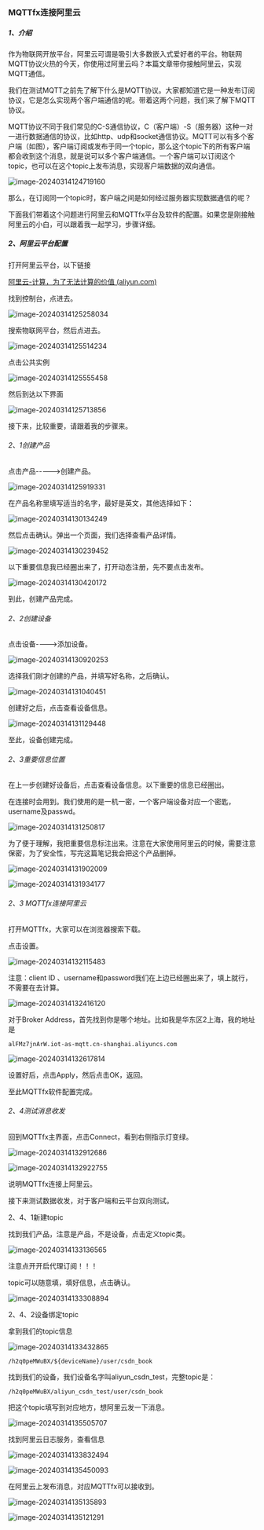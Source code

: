 ### MQTTfx连接阿里云

##### 1、介绍

作为物联网开放平台，阿里云可谓是吸引大多数嵌入式爱好者的平台。物联网MQTT协议火热的今天，你使用过阿里云吗？本篇文章带你接触阿里云，实现MQTT通信。

我们在测试MQTT之前先了解下什么是MQTT协议。大家都知道它是一种发布订阅协议，它是怎么实现两个客户端通信的呢。带着这两个问题，我们来了解下MQTT协议。

MQTT协议不同于我们常见的C-S通信协议，C（客户端）-S（服务器）这种一对一进行数据通信的协议，比如http、udp和socket通信协议。MQTT可以有多个客户端（如图），客户端订阅或发布于同一个topic，那么这个topic下的所有客户端都会收到这个消息，就是说可以多个客户端通信。一个客户端可以订阅这个topic，也可以在这个topic上发布消息，实现客户端数据的双向通信。

![image-20240314124719160](文档中本地图片/image-20240314124719160.png)

那么，在订阅同一个topic时，客户端之间是如何经过服务器实现数据通信的呢？

下面我们带着这个问题进行阿里云和MQTTfx平台及软件的配置。如果您是刚接触阿里云的小白，可以跟着我一起学习，步骤详细。

##### 2、阿里云平台配置

打开阿里云平台，以下链接

[阿里云-计算，为了无法计算的价值 (aliyun.com)](https://cn.aliyun.com/)

找到控制台，点进去。

![image-20240314125258034](文档中本地图片/image-20240314125258034.png)

搜索物联网平台，然后点进去。

![image-20240314125514234](文档中本地图片/image-20240314125514234.png)

点击公共实例

![image-20240314125555458](文档中本地图片/image-20240314125555458.png)

然后到达以下界面

![image-20240314125713856](文档中本地图片/image-20240314125713856.png)

接下来，比较重要，请跟着我的步骤来。

###### 2、1创建产品

点击产品----->创建产品。

![image-20240314125919331](文档中本地图片/image-20240314125919331.png)

在产品名称里填写适当的名字，最好是英文，其他选择如下：

![image-20240314130134249](文档中本地图片/image-20240314130134249.png)

然后点击确认。弹出一个页面，我们选择查看产品详情。

![image-20240314130239452](文档中本地图片/image-20240314130239452.png)

以下重要信息我已经圈出来了，打开动态注册，先不要点击发布。

![image-20240314130420172](文档中本地图片/image-20240314130420172.png)

到此，创建产品完成。

###### 2、2创建设备

点击设备---->添加设备。

![image-20240314130920253](文档中本地图片/image-20240314130920253.png)

选择我们刚才创建的产品，并填写好名称，之后确认。

![image-20240314131040451](文档中本地图片/image-20240314131040451.png)

创建好之后，点击查看设备信息。

![image-20240314131129448](文档中本地图片/image-20240314131129448.png)

至此，设备创建完成。

###### 2、3重要信息位置

在上一步创建好设备后，点击查看设备信息。以下重要的信息已经圈出。

在连接时会用到。我们使用的是一机一密，一个客户端设备对应一个密匙，username及passwd。

![image-20240314131250817](文档中本地图片/image-20240314131250817.png)

为了便于理解，我把重要信息标注出来。注意在大家使用阿里云的时候，需要注意保密，为了安全性，写完这篇笔记我会把这个产品删掉。

![image-20240314131902009](文档中本地图片/image-20240314131902009.png)

![image-20240314131934177](文档中本地图片/image-20240314131934177.png)

###### 2、3 MQTTfx连接阿里云

打开MQTTfx，大家可以在浏览器搜索下载。

点击设置。

![image-20240314132115483](文档中本地图片/image-20240314132115483.png)

注意：client ID 、username和password我们在上边已经圈出来了，填上就行，不需要在去计算。

![image-20240314132416120](文档中本地图片/image-20240314132416120.png)

对于Broker Address，首先找到你是哪个地址。比如我是华东区2上海，我的地址是

```
alFMz7jnArW.iot-as-mqtt.cn-shanghai.aliyuncs.com
```



![image-20240314132617814](文档中本地图片/image-20240314132617814.png)

设置好后，点击Apply，然后点击OK，返回。

至此MQTTfx软件配置完成。

###### 2、4测试消息收发

回到MQTTfx主界面，点击Connect，看到右侧指示灯变绿。

![image-20240314132912686](文档中本地图片/image-20240314132912686.png)

![image-20240314132922755](文档中本地图片/image-20240314132922755.png)

说明MQTTfx连接上阿里云。

接下来测试数据收发，对于客户端和云平台双向测试。

2、4、1新建topic

找到我们产品，注意是产品，不是设备，点击定义topic类。

![image-20240314133136565](文档中本地图片/image-20240314133136565.png)

注意点开开启代理订阅！！！

topic可以随意填，填好信息，点击确认。

![image-20240314133308894](文档中本地图片/image-20240314133308894.png)

2、4、2设备绑定topic

拿到我们的topic信息

![image-20240314133432865](文档中本地图片/image-20240314133432865.png)

```
/h2q0peMWuBX/${deviceName}/user/csdn_book
```

找到我们的设备，我们设备名字叫aliyun_csdn_test，完整topic是：

```
/h2q0peMWuBX/aliyun_csdn_test/user/csdn_book
```

把这个topic填写到对应地方，想阿里云发一下消息。

![image-20240314135505707](文档中本地图片/image-20240314135505707.png)

找到阿里云日志服务，查看信息

![image-20240314133832494](文档中本地图片/image-20240314133832494.png)

![image-20240314135450093](文档中本地图片/image-20240314135450093.png)





在阿里云上发布消息，对应MQTTfx可以接收到。

![image-20240314135135893](文档中本地图片/image-20240314135135893.png)

![image-20240314135121291](文档中本地图片/image-20240314135121291.png)